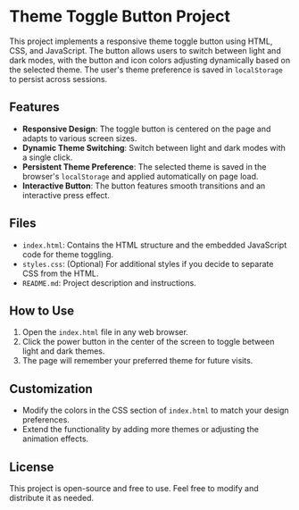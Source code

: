 # Theme Toggle Button Project

This project implements a responsive theme toggle button using HTML, CSS, and JavaScript. The button allows users to switch between light and dark modes, with the button and icon colors adjusting dynamically based on the selected theme. The user's theme preference is saved in `localStorage` to persist across sessions.

## Features

- **Responsive Design**: The toggle button is centered on the page and adapts to various screen sizes.
- **Dynamic Theme Switching**: Switch between light and dark modes with a single click.
- **Persistent Theme Preference**: The selected theme is saved in the browser's `localStorage` and applied automatically on page load.
- **Interactive Button**: The button features smooth transitions and an interactive press effect.

## Files

- `index.html`: Contains the HTML structure and the embedded JavaScript code for theme toggling.
- `styles.css`: (Optional) For additional styles if you decide to separate CSS from the HTML.
- `README.md`: Project description and instructions.

## How to Use

1. Open the `index.html` file in any web browser.
2. Click the power button in the center of the screen to toggle between light and dark themes.
3. The page will remember your preferred theme for future visits.

## Customization

- Modify the colors in the CSS section of `index.html` to match your design preferences.
- Extend the functionality by adding more themes or adjusting the animation effects.

## License

This project is open-source and free to use. Feel free to modify and distribute it as needed.
